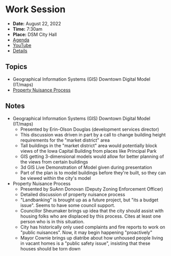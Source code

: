 # Work Session

- **Date:** August 22, 2022
- **Time:** 7:30am
- **Place:** DSM City Hall
- [Agenda](https://councildocs.dsm.city/agendas/2022/20220822CouncilWorkSession.pdf?pdf=Agenda&t=1660870020265)
- [YouTube](https://youtu.be/eLTneb97zwA)
- [Details](https://www.dsm.city/citycouncil_detail_T60_R2062.php)

## Topics

- Geographical Information Systems (GIS) Downtown Digital Model (IT/maps)
- [Property Nuisance Process](https://www.dsm.city/document_center/City%20Clerk/Work%20Sessions/2022/Property%20Nuisance%20Process.pdf)

## Notes

- Geographical Information Systems (GIS) Downtown Digital Model (IT/maps)
    - Presented by Erin-Olson Douglas (development services director)
    - This discussion was driven in part by a call to change building height requirements for the "market district" area
    - Tall buildings in the "market district" area would potentially block views of the Iowa Capital Building from places like Principal Park
    - GIS getting 3-dimensional models would allow for better planning of the views from certain buildings
    - 3d GIS Live Demonstration of Model given during presentation
    - Part of the plan is to model buildings before they're built, so they can be viewed within the city's model
- Property Nuisance Process
    - Presented by SuAnn Donovan (Deputy Zoning Enforcement Officer)
    - Detailed discussion of property nuisance process
    - "Landbanking" is brought up as a future project, but "its a budget issue". Seems to have some council support.
    - Councillor Sheumaker brings up idea that the city should assist with housing folks who are displaced by this process. Cites at least one person who is in this situation.
    - City has historically only used complaints and fire reports to work on "public nuisances". Now, it may begin happening "proactively"
    - Mayor Cownie brings up diatribe about how unhoused people living in vacant homes is a "public safety issue", insisting that these houses should be torn down
